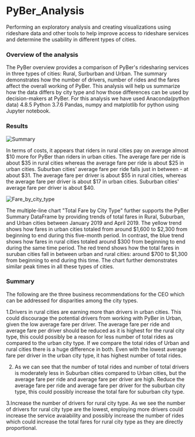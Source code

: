 # PyBer_Analysis

Performing an exploratory analysis and creating visualizations using rideshare data and other tools to help improve access to rideshare services and determine the usability in different types of cities.

### Overview of the analysis

The PyBer overview provides a comparison of PyBer's ridesharing services in three types of cities: Rural, Surburban and Urban. The summary demonstrates how the number of drivers, number of rides and the fares affect the overall working of PyBer. This analysis will help us summarize how the data differs by city type and how those differences can be used by decision-makers at PyBer.
For this analysis we have used Anaconda(python data) 4.8.5 Python 3.7.6 Pandas, numpy and matplotlib for python using Jupyter notebook.


### Results

![Summary](https://user-images.githubusercontent.com/75771291/105615740-74262080-5d98-11eb-8af2-fae0ed744d14.png)

In terms of costs, it appears that riders in rural cities pay on average almost $10 more for PyBer than riders in urban cities. The average fare per ride is about $35 in rural cities whereas the average fare per ride is about $25 in urban cities. Suburban cities' average fare per ride falls just in between - at about $31. The average fare per driver is about $55 in rural cities, whereas the average fare per driver is about $17 in urban cities. Suburban cities' average fare per driver is about $40.



![Fare_by_city_type](https://user-images.githubusercontent.com/75771291/105615755-9455df80-5d98-11eb-86ca-5a0d67a6e6c6.png)


The multiple-line chart "Total Fare by City Type" further supports the PyBer Summary DataFrame by providing trends of total fares in Rural, Suburban, and Urban cities between January 2019 and April 2019. The yellow trend shows how fares in urban cities totaled from around $1,600 to $2,300 from beginning to end during this five-month period. In contrast, the blue trend shows how fares in rural cities totaled around $300 from beginning to end during the same time period. The red trend shows how the total fares in suruban cities fall in between urban and rural cities: around $700 to $1,300 from beginning to end during this time. The chart further demonstrates similar peak times in all these types of cities.


### Summary

The following are the three business recommendations for the CEO which can be addressed for disparities among the city types.

1.Drivers in rural cities are earning more than drivers in urban cities. This could discourage the potential drivers from working with PyBer in Urban, given the low average fare per driver. The average fare per ride and average fare per driver should be reduced as it is highest for the rural city type, this could possibly be a reason for less number of total rides as compared to the urban city type. If we compare the total rides of Urban and rural cities there is a huge difference in both. Even with the lowest average fare per driver in the urban city type, it has highest number of total rides.

2. As we can see that the number of total rides and number of total drivers is moderately less in Suburban cities compared to Urban cities, but the average fare per ride and average fare per driver are high. Reduce the average fare per ride and average fare per driver for the suburban city type, this could possibly increase the total fare for suburban city type.

3.Increase the number of drivers for rural city type. As we see the number of drivers for rural city type are the lowest, employing more drivers could increase the service avaiability and possibly increase the number of rides which could increase the total fares for rural city type as they are directly proportional.

